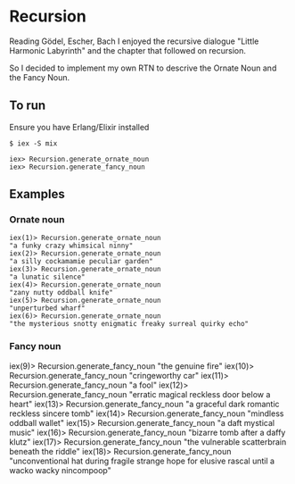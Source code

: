 # Recursion

Reading Gödel, Escher, Bach I enjoyed the recursive dialogue "Little Harmonic Labyrinth" and the chapter that followed on recursion.

So I decided to implement my own RTN to descrive the Ornate Noun and the Fancy Noun.


## To run
Ensure you have Erlang/Elixir installed

```
$ iex -S mix

iex> Recursion.generate_ornate_noun
iex> Recursion.generate_fancy_noun

```

## Examples

### Ornate noun
```
iex(1)> Recursion.generate_ornate_noun
"a funky crazy whimsical ninny"
iex(2)> Recursion.generate_ornate_noun
"a silly cockamamie peculiar garden"
iex(3)> Recursion.generate_ornate_noun
"a lunatic silence"
iex(4)> Recursion.generate_ornate_noun
"zany nutty oddball knife"
iex(5)> Recursion.generate_ornate_noun
"unperturbed wharf"
iex(6)> Recursion.generate_ornate_noun
"the mysterious snotty enigmatic freaky surreal quirky echo"
```

### Fancy noun
iex(9)> Recursion.generate_fancy_noun
"the genuine fire"
iex(10)> Recursion.generate_fancy_noun
"cringeworthy car"
iex(11)> Recursion.generate_fancy_noun
"a fool"
iex(12)> Recursion.generate_fancy_noun
"erratic magical reckless door below a heart"
iex(13)> Recursion.generate_fancy_noun
"a graceful dark romantic reckless sincere tomb"
iex(14)> Recursion.generate_fancy_noun
"mindless oddball wallet"
iex(15)> Recursion.generate_fancy_noun
"a daft mystical music"
iex(16)> Recursion.generate_fancy_noun
"bizarre tomb after a daffy klutz"
iex(17)> Recursion.generate_fancy_noun
"the vulnerable scatterbrain beneath the riddle"
iex(18)> Recursion.generate_fancy_noun
"unconventional hat during fragile strange hope for elusive rascal until a wacko wacky nincompoop"
